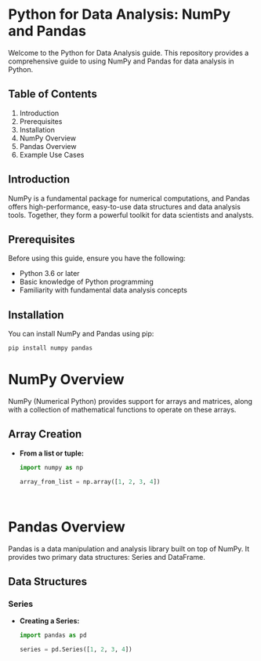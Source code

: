 # Python for Data Analysis: NumPy and Pandas

Welcome to the Python for Data Analysis guide. This repository provides a comprehensive guide to using NumPy and Pandas for data analysis in Python. 

## Table of Contents

1. Introduction
2. Prerequisites
3. Installation
4. NumPy Overview
5. Pandas Overview
6. Example Use Cases

## Introduction

NumPy is a fundamental package for numerical computations, and Pandas offers high-performance, easy-to-use data structures and data analysis tools. Together, they form a powerful toolkit for data scientists and analysts.

## Prerequisites

Before using this guide, ensure you have the following:

- Python 3.6 or later
- Basic knowledge of Python programming
- Familiarity with fundamental data analysis concepts

## Installation

You can install NumPy and Pandas using pip:

```bash
pip install numpy pandas
```




# NumPy Overview

NumPy (Numerical Python) provides support for arrays and matrices, along with a collection of mathematical functions to operate on these arrays.

## Array Creation

- **From a list or tuple:**

  ```python
  import numpy as np

  array_from_list = np.array([1, 2, 3, 4])




# Pandas Overview

Pandas is a data manipulation and analysis library built on top of NumPy. It provides two primary data structures: Series and DataFrame.

## Data Structures

### Series

- **Creating a Series:**

  ```python
  import pandas as pd

  series = pd.Series([1, 2, 3, 4])

